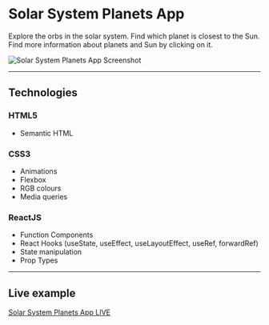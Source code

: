 # Solar System Planets App

Explore the orbs in the solar system. Find which planet is closest to the Sun. Find more information about planets and Sun by clicking on it.

![Solar System Planets App Screenshot](https://small-projects.s3.eu-west-2.amazonaws.com/solar-system-planets/capture.jpg)

---

## Technologies

### HTML5

* Semantic HTML

### CSS3

* Animations
* Flexbox
* RGB colours
* Media queries

### ReactJS

* Function Components
* React Hooks (useState, useEffect, useLayoutEffect, useRef, forwardRef)
* State manipulation
* Prop Types

---

## Live example

[Solar System Planets App LIVE](https://react-solar-system-planets-live-14122.netlify.app/)
